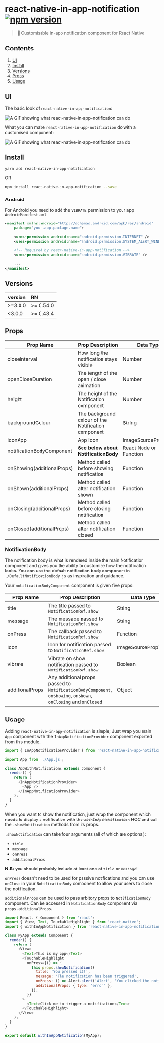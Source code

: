 # react-native-in-app-notification [![npm version](https://badge.fury.io/js/react-native-in-app-notification.svg)](https://badge.fury.io/js/react-native-in-app-notification)

> :bell: Customisable in-app notification component for React Native

## Contents

1. [UI](#ui)
2. [Install](#install)
3. [Versions](#versions)
4. [Props](#props)
5. [Usage](#usage)

## UI

The basic look of `react-native-in-app-notification`:

![A GIF showing what react-native-in-app-notification can do](http://i.imgur.com/3PILcKg.gif)

What you can make `react-native-in-app-notification` do with a customised component:

![A GIF showing what react-native-in-app-notification can do](http://i.imgur.com/k0SBlrW.gif)

## Install

```bash
yarn add react-native-in-app-notification
```

OR

```bash
npm install react-native-in-app-notification --save
```

### Android

For Android you need to add the `VIBRATE` permission to your app `AndroidManifest.xml`
```xml
<manifest xmlns:android="http://schemas.android.com/apk/res/android"
    package="your.app.package.name">

    <uses-permission android:name="android.permission.INTERNET" />
    <uses-permission android:name="android.permission.SYSTEM_ALERT_WINDOW"/>

    <!-- Required by react-native-in-app-notification -->
    <uses-permission android:name="android.permission.VIBRATE" />

    ...
</manifest>
```

## Versions

| version | RN        |
| ------- | :-------- |
| >=3.0.0 | >= 0.54.0 |
| <3.0.0  | >= 0.43.4 |

## Props

| Prop Name                  | Prop Description                                    | Data Type              | Required    | Default                     |
| -------------------------- | --------------------------------------------------- | ---------------------- | ----------- | --------------------------- |
| closeInterval              | How long the notification stays visible             | Number                 | No          | `4000`                      |
| openCloseDuration          | The length of the open / close animation            | Number                 | No          | `200`                       |
| height                     | The height of the Notification component            | Number                 | No          | `80`                        |
| backgroundColour           | The background colour of the Notification component | String                 | No          | `white`                     |
| iconApp                    | App Icon                                            | ImageSourcePropType    | No          | `null`                      |
| notificationBodyComponent  | **See below about NotificationBody**                | React Node or Function | Recommended | `./DefaultNotificationBody` |
| onShowing(additionalProps) | Method called before showing notification           | Function               | No          | `null`                      |
| onShown(additionalProps)   | Method called after notification shown              | Function               | No          | `null`                      |
| onClosing(additionalProps) | Method called before closing notification           | Function               | No          | `null`                      |
| onClosed(additionalProps)  | Method called after notification closed             | Function               | No          | `null`                      |

### NotificationBody

The notification body is what is rendered inside the main Notification component and gives you the ability to customise how the notification looks. You can use the default notification body component in `./DefaultNotificationBody.js` as inspiration and guidance.

Your `notificationBodyComponent` component is given five props:

| Prop Name         | Prop Description                                                                                                  | Data Type           | Default |
| ----------------- | ----------------------------------------------------------------------------------------------------------------- | ------------------- | ------- |
| title             | The title passed to `NotificationRef.show`                                                                        | String              | `''`    |
| message           | The message passed to `NotificationRef.show`                                                                      | String              | `''`    |
| onPress           | The callback passed to `NotificationRef.show`                                                                     | Function            | `null`  |
| icon              | Icon for notification passed to `NotificationRef.show`                                                            | ImageSourcePropType | `null`  |
| vibrate           | Vibrate on show notification passed to `NotificationRef.show`                                                     | Boolean             | `true`  |
| additionalProps   | Any additional props passed to `NotificationBodyComponent`, `onShowing`, `onShown`, `onClosing` and `onClosed`    | Object              | `null`  |

## Usage

Adding `react-native-in-app-notification` is simple;
Just wrap you main `App` component with the `InAppNotificationProvider` component exported from this module.

```javascript
import { InAppNotificationProvider } from 'react-native-in-app-notification';

import App from './App.js';

class AppWithNotifications extends Component {
  render() {
    return (
      <InAppNotificationProvider>
        <App />
      </InAppNotificationProvider>
    );
  }
}
```

When you want to show the notification, just wrap the component which needs to display a notification with the `withInAppNotification` HOC and call the `.showNotification` methods from its props.

`.showNotification` can take four arguments (all of which are optional):

- `title`
- `message`
- `onPress`
- `additionalProps`

**N.B:** you should probably include at least one of `title` or `message`!

`onPress` doesn't need to be used for passive notifications and you can use `onClose` in your `NotificationBody` component to allow your users to close the notification.

`additionalProps` can be used to pass arbitory props to `NotificationBody` component. Can be accessed in `NotificationBody` component via `props.additionalProps`.

```javascript
import React, { Component } from 'react';
import { View, Text, TouchableHighlight } from 'react-native';
import { withInAppNotification } from 'react-native-in-app-notification';

class MyApp extends Component {
  render() {
    return (
      <View>
        <Text>This is my app</Text>
        <TouchableHighlight
          onPress={() => {
            this.props.showNotification({
              title: 'You pressed it!',
              message: 'The notification has been triggered',
              onPress: () => Alert.alert('Alert', 'You clicked the notification!'),
              additionalProps: { type: 'error' },
            });
          }}
        >
          <Text>Click me to trigger a notification</Text>
        </TouchableHighlight>
      </View>
    );
  }
}

export default withInAppNotification(MyApp);
```
